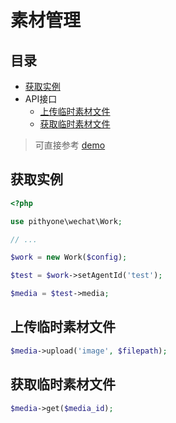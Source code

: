 # 素材管理

## 目录

- [获取实例](#获取实例)
- API接口
    - [上传临时素材文件](#上传临时素材文件)
    - [获取临时素材文件](#获取临时素材文件)

> 可直接参考 [demo](../examples/media.php)

## 获取实例

```php
<?php

use pithyone\wechat\Work;

// ...

$work = new Work($config);

$test = $work->setAgentId('test');

$media = $test->media;
```

## 上传临时素材文件

```php
$media->upload('image', $filepath);
```

## 获取临时素材文件

```php
$media->get($media_id);
```
